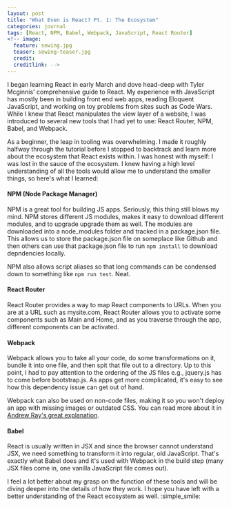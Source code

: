 ```yaml
---
layout: post
title: "What Even is React? Pt. 1: The Ecosystem"
categories: journal
tags: [React, NPM, Babel, Webpack, JavaScript, React Router]
<!-- image:
  feature: sewing.jpg
  teaser: sewing-teaser.jpg
  credit:
  creditlink: -->
---
```


I began learning React in early March and dove head-deep with Tyler Mcginnis' comprehensive guide to React.  My experience with JavaScript has mostly been in building front end web apps, reading Eloquent JavaScript, and working on toy problems from sites such as Code Wars.  While I knew that React manipulates the view layer of a website, I was introduced to several new tools that I had yet to use: React Router, NPM, Babel, and Webpack.

As a beginner, the leap in tooling was overwhelming.  I made it roughly halfway through the tutorial before I stopped to backtrack and learn more about the ecosystem that React exists within.  I was honest with myself: I was lost in the sauce of the ecosystem.  I knew having a high level understanding of all the tools would allow me to understand the smaller things, so here's what I learned:
#### NPM (Node Package Manager)

  NPM is a great tool for building JS apps.  Seriously, this thing still blows my mind.  NPM stores different JS modules, makes it easy to download different modules, and to upgrade upgrade them as well.  The modules are downloaded into a node_modules folder and tracked in a package.json file.  This allows us to store the package.json file on someplace like Github and then others can use that package.json file to run `npm install` to download depndencies locally.

  NPM also allows script aliases so that long commands can be condensed down to something like `npm run test`.  Neat.

#### React Router

  React Router provides a way to map React components to URLs.  When you are at a URL such as mysite.com, React Router allows you to activate some components such as Main and Home, and as you traverse through the app, different components can be activated.  

#### Webpack

  Webpack allows you to take all your code, do some transformations on it, bundle it into one file, and then spit that file out to a directory.  Up to this point, I had to pay attention to the ordering of the JS files e.g., jquery.js has to come before bootstrap.js.  As apps get more complicated, it's easy to see how this dependency issue can get out of hand.  

  Webpack can also be used on non-code files, making it so you won't deploy an app with missing images or outdated CSS.  You can read more about it in [Andrew Ray's great explanation][Andrew Ray Webpack].

#### Babel

  React is usually written in JSX and since the browser cannot understand JSX, we need something to transform it into regular, old JavaScript.  That's exactly what Babel does and it's used with Webpack in the build step (many JSX files come in, one vanilla JavaScript file comes out).

I feel a lot better about my grasp on the function of these tools and will be diving deeper into the details of how they work.  I hope you have left with a better understanding of the React ecosystem as well.  :simple_smile:

[Andrew Ray Webpack]: http://blog.andrewray.me/webpack-when-to-use-and-why/
